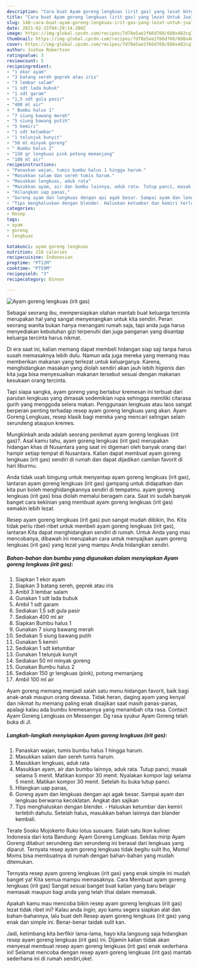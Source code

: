 ```yaml
---
description: "Cara buat Ayam goreng lengkuas (irit gas) yang lezat Untuk Jualan"
title: "Cara buat Ayam goreng lengkuas (irit gas) yang lezat Untuk Jualan"
slug: 148-cara-buat-ayam-goreng-lengkuas-irit-gas-yang-lezat-untuk-jualan
date: 2021-02-15T04:29:14.280Z
image: https://img-global.cpcdn.com/recipes/7d78e5ae2f66d760/680x482cq70/ayam-goreng-lengkuas-irit-gas-foto-resep-utama.jpg
thumbnail: https://img-global.cpcdn.com/recipes/7d78e5ae2f66d760/680x482cq70/ayam-goreng-lengkuas-irit-gas-foto-resep-utama.jpg
cover: https://img-global.cpcdn.com/recipes/7d78e5ae2f66d760/680x482cq70/ayam-goreng-lengkuas-irit-gas-foto-resep-utama.jpg
author: Joshua Robertson
ratingvalue: 3
reviewcount: 5
recipeingredient:
- "1 ekor ayam"
- "3 batang sereh geprek atau iris"
- "3 lembar salam"
- "1 sdt lada bubuk"
- "1 sdt garam"
- "1,5 sdt gula pasir"
- "400 ml air"
- " Bumbu halus 1"
- "7 siung bawang merah"
- "5 siung bawang putih"
- "5 kemiri"
- "1 sdt ketumbar"
- "1 telunjuk kunyit"
- "50 ml minyak goreng"
- " Bumbu halus 2"
- "150 gr lengkuas pink potong memanjang"
- "100 ml air"
recipeinstructions:
- "Panaskan wajan, tumis bumbu halus 1 hingga harum."
- "Masukkan salam dan sereh tumis harum."
- "Masukkan lengkuas, aduk rata"
- "Masukkan ayam, air dan bumbu lainnya, aduk rata. Tutup panci, masak selama 5 menit. Matikan kompor 30 menit. Nyalakan kompor lagi selama 5 menit. Matikan kompor 30 menit. Setelah itu buka tutup panci."
- "Hilangkan uap panas,"
- "Goreng ayam dan lengkuas dengan api agak besar. Sampai ayam dan lengkuas berwarna kecoklatan. Angkat dan sajikan"
- "Tips menghaluskan dengan blender. Haluskan ketumbar dan kemiri terlebih dahulu. Setelah halus, masukkan bahan lainnya dan blander kembali."
categories:
- Resep
tags:
- ayam
- goreng
- lengkuas

katakunci: ayam goreng lengkuas 
nutrition: 218 calories
recipecuisine: Indonesian
preptime: "PT12M"
cooktime: "PT59M"
recipeyield: "3"
recipecategory: Dinner

---
```



![Ayam goreng lengkuas (irit gas)](https://img-global.cpcdn.com/recipes/7d78e5ae2f66d760/680x482cq70/ayam-goreng-lengkuas-irit-gas-foto-resep-utama.jpg)

Sebagai seorang ibu, mempersiapkan olahan mantab buat keluarga tercinta merupakan hal yang sangat menyenangkan untuk kita sendiri. Peran seorang  wanita bukan hanya menangani rumah saja, tapi anda juga harus menyediakan kebutuhan gizi terpenuhi dan juga panganan yang disantap keluarga tercinta harus nikmat.

Di era  saat ini, kalian memang dapat membeli hidangan siap saji tanpa harus susah memasaknya lebih dulu. Namun ada juga mereka yang memang mau memberikan makanan yang terlezat untuk keluarganya. Karena, menghidangkan masakan yang diolah sendiri akan jauh lebih higienis dan kita juga bisa menyesuaikan makanan tersebut sesuai dengan makanan kesukaan orang tercinta. 

Tapi siapa sangka, ayam goreng yang bertabur kremesan ini terbuat dari parutan lengkuas yang dimasak sedemikian rupa sehingga memiliki citarasa gurih yang menggoda selera makan. Penggunaan lengkuas atau laos sangat berperan penting terhadap resep ayam goreng lengkuas yang akan. Ayam Goreng Lengkuas, resep klasik bagi mereka yang mencari selingan selain serundeng ataupun kremes.

Mungkinkah anda adalah seorang penikmat ayam goreng lengkuas (irit gas)?. Asal kamu tahu, ayam goreng lengkuas (irit gas) merupakan hidangan khas di Nusantara yang saat ini digemari oleh banyak orang dari hampir setiap tempat di Nusantara. Kalian dapat membuat ayam goreng lengkuas (irit gas) sendiri di rumah dan dapat dijadikan camilan favorit di hari liburmu.

Anda tidak usah bingung untuk menyantap ayam goreng lengkuas (irit gas), lantaran ayam goreng lengkuas (irit gas) gampang untuk didapatkan dan kita pun boleh menghidangkannya sendiri di tempatmu. ayam goreng lengkuas (irit gas) bisa diolah memalui beragam cara. Saat ini sudah banyak banget cara kekinian yang membuat ayam goreng lengkuas (irit gas) semakin lebih lezat.

Resep ayam goreng lengkuas (irit gas) pun sangat mudah dibikin, lho. Kita tidak perlu ribet-ribet untuk membeli ayam goreng lengkuas (irit gas), lantaran Kita dapat menghidangkan sendiri di rumah. Untuk Anda yang mau mencobanya, dibawah ini merupakan cara untuk menyajikan ayam goreng lengkuas (irit gas) yang lezat yang mampu Anda hidangkan sendiri.

<!--inarticleads1-->

##### Bahan-bahan dan bumbu yang digunakan dalam menyiapkan Ayam goreng lengkuas (irit gas):

1. Siapkan 1 ekor ayam
1. Siapkan 3 batang sereh, geprek atau iris
1. Ambil 3 lembar salam
1. Gunakan 1 sdt lada bubuk
1. Ambil 1 sdt garam
1. Sediakan 1,5 sdt gula pasir
1. Sediakan 400 ml air
1. Siapkan  Bumbu halus 1
1. Gunakan 7 siung bawang merah
1. Sediakan 5 siung bawang putih
1. Gunakan 5 kemiri
1. Sediakan 1 sdt ketumbar
1. Gunakan 1 telunjuk kunyit
1. Sediakan 50 ml minyak goreng
1. Gunakan  Bumbu halus 2
1. Sediakan 150 gr lengkuas (pink), potong memanjang
1. Ambil 100 ml air


Ayam goreng memang menjadi salah satu menu hidangan favorit, baik bagi anak-anak maupun orang dewasa. Tidak heran, daging ayam yang kenyal dan nikmat itu memang paling enak disajikan saat masih panas-panas, apalagi kalau ada bumbu kremesannya yang menambah cita rasa. Contact Ayam Goreng Lengkuas on Messenger. Dg rasa syukur Ayam Goreng telah buka di Jl. 

<!--inarticleads2-->

##### Langkah-langkah menyiapkan Ayam goreng lengkuas (irit gas):

1. Panaskan wajan, tumis bumbu halus 1 hingga harum.
1. Masukkan salam dan sereh tumis harum.
1. Masukkan lengkuas, aduk rata
1. Masukkan ayam, air dan bumbu lainnya, aduk rata. Tutup panci, masak selama 5 menit. Matikan kompor 30 menit. Nyalakan kompor lagi selama 5 menit. Matikan kompor 30 menit. Setelah itu buka tutup panci.
1. Hilangkan uap panas,
1. Goreng ayam dan lengkuas dengan api agak besar. Sampai ayam dan lengkuas berwarna kecoklatan. Angkat dan sajikan
1. Tips menghaluskan dengan blender. - Haluskan ketumbar dan kemiri terlebih dahulu. Setelah halus, masukkan bahan lainnya dan blander kembali.


Terate Sooko Mojokerto Ruko lotus suouare. Salah satu Ikon kuliner Indonesia dari kota Bandung: Ayam Goreng Lengkuas. Sekilas mirip Ayam Goreng ditaburi serundeng dan serundeng ini berasal dari lengkuas yang diparut. Ternyata resep ayam goreng lengkuas tidak begitu sulit lho, Moms! Moms bisa membuatnya di rumah dengan bahan-bahan yang mudah ditemukan. 

Ternyata resep ayam goreng lengkuas (irit gas) yang enak simple ini mudah banget ya! Kita semua mampu memasaknya. Cara Membuat ayam goreng lengkuas (irit gas) Sangat sesuai banget buat kalian yang baru belajar memasak maupun bagi anda yang telah lihai dalam memasak.

Apakah kamu mau mencoba bikin resep ayam goreng lengkuas (irit gas) lezat tidak ribet ini? Kalau anda ingin, ayo kamu segera siapkan alat dan bahan-bahannya, lalu buat deh Resep ayam goreng lengkuas (irit gas) yang enak dan simple ini. Benar-benar taidak sulit kan. 

Jadi, ketimbang kita berfikir lama-lama, hayo kita langsung saja hidangkan resep ayam goreng lengkuas (irit gas) ini. Dijamin kalian tiidak akan menyesal membuat resep ayam goreng lengkuas (irit gas) enak sederhana ini! Selamat mencoba dengan resep ayam goreng lengkuas (irit gas) mantab sederhana ini di rumah sendiri,oke!.

